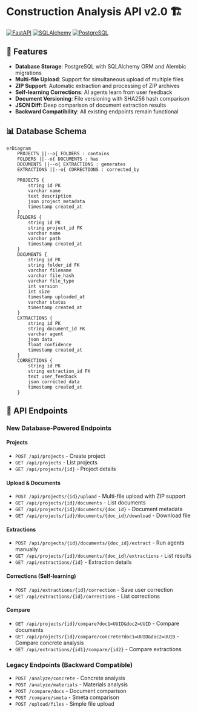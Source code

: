# Construction Analysis API v2.0 🏗️

[![FastAPI](https://img.shields.io/badge/FastAPI-009688.svg?style=for-the-badge&logo=FastAPI&logoColor=white)](https://fastapi.tiangolo.com/)
[![SQLAlchemy](https://img.shields.io/badge/SQLAlchemy-D71F00.svg?style=for-the-badge&logo=SQLAlchemy&logoColor=white)](https://www.sqlalchemy.org/)
[![PostgreSQL](https://img.shields.io/badge/PostgreSQL-316192.svg?style=for-the-badge&logo=postgresql&logoColor=white)](https://www.postgresql.org/)

## 🚀 Features

- **Database Storage**: PostgreSQL with SQLAlchemy ORM and Alembic migrations
- **Multi-file Upload**: Support for simultaneous upload of multiple files
- **ZIP Support**: Automatic extraction and processing of ZIP archives
- **Self-learning Corrections**: AI agents learn from user feedback
- **Document Versioning**: File versioning with SHA256 hash comparison
- **JSON Diff**: Deep comparison of document extraction results
- **Backward Compatibility**: All existing endpoints remain functional

## 📊 Database Schema

```mermaid
erDiagram
    PROJECTS ||--o{ FOLDERS : contains
    FOLDERS ||--o{ DOCUMENTS : has
    DOCUMENTS ||--o{ EXTRACTIONS : generates
    EXTRACTIONS ||--o{ CORRECTIONS : corrected_by

    PROJECTS {
        string id PK
        varchar name
        text description
        json project_metadata
        timestamp created_at
    }
    FOLDERS {
        string id PK
        string project_id FK
        varchar name
        varchar path
        timestamp created_at
    }
    DOCUMENTS {
        string id PK
        string folder_id FK
        varchar filename
        varchar file_hash
        varchar file_type
        int version
        int size
        timestamp uploaded_at
        varchar status
        timestamp created_at
    }
    EXTRACTIONS {
        string id PK
        string document_id FK
        varchar agent
        json data
        float confidence
        timestamp created_at
    }
    CORRECTIONS {
        string id PK
        string extraction_id FK
        text user_feedback
        json corrected_data
        timestamp created_at
    }
```

## 🔧 API Endpoints

### New Database-Powered Endpoints

#### Projects
- `POST /api/projects` - Create project
- `GET /api/projects` - List projects  
- `GET /api/projects/{id}` - Project details

#### Upload & Documents
- `POST /api/projects/{id}/upload` - Multi-file upload with ZIP support
- `GET /api/projects/{id}/documents` - List documents
- `GET /api/projects/{id}/documents/{doc_id}` - Document metadata
- `GET /api/projects/{id}/documents/{doc_id}/download` - Download file

#### Extractions
- `POST /api/projects/{id}/documents/{doc_id}/extract` - Run agents manually
- `GET /api/projects/{id}/documents/{doc_id}/extractions` - List results
- `GET /api/extractions/{id}` - Extraction details

#### Corrections (Self-learning)
- `POST /api/extractions/{id}/correction` - Save user correction
- `GET /api/extractions/{id}/corrections` - List corrections

#### Compare
- `GET /api/projects/{id}/compare?doc1=UUID&doc2=UUID` - Compare documents
- `GET /api/projects/{id}/compare/concrete?doc1=UUID&doc2=UUID` - Compare concrete analysis
- `GET /api/extractions/{id1}/compare/{id2}` - Compare extractions

### Legacy Endpoints (Backward Compatible)
- `POST /analyze/concrete` - Concrete analysis
- `POST /analyze/materials` - Materials analysis  
- `POST /compare/docs` - Document comparison
- `POST /compare/smeta` - Smeta comparison
- `POST /upload/files` - Simple file upload
